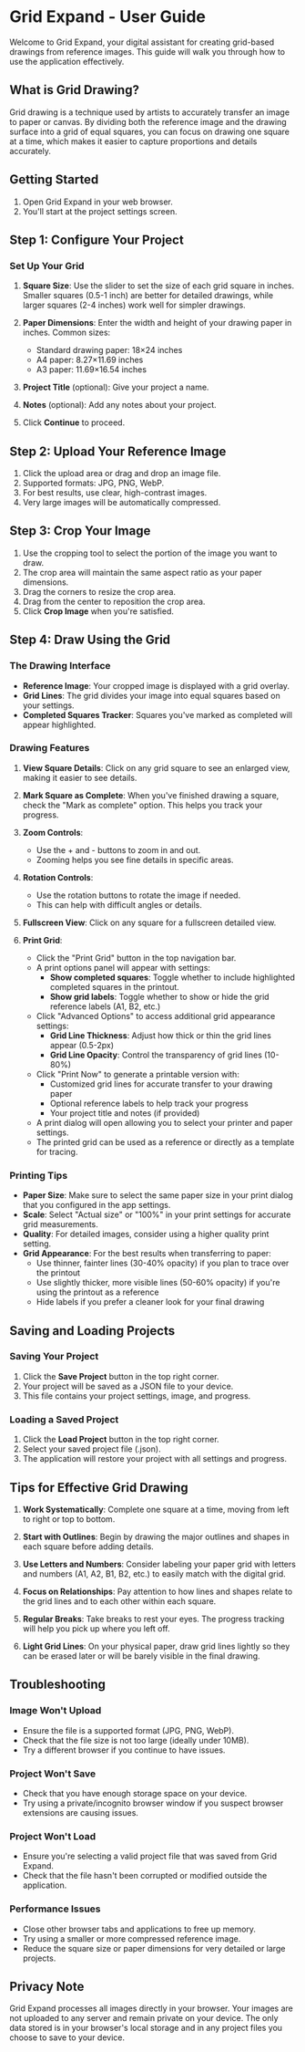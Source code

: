 # Grid Expand - User Guide

Welcome to Grid Expand, your digital assistant for creating grid-based drawings from reference images. This guide will walk you through how to use the application effectively.

## What is Grid Drawing?

Grid drawing is a technique used by artists to accurately transfer an image to paper or canvas. By dividing both the reference image and the drawing surface into a grid of equal squares, you can focus on drawing one square at a time, which makes it easier to capture proportions and details accurately.

## Getting Started

1. Open Grid Expand in your web browser.
2. You'll start at the project settings screen.

## Step 1: Configure Your Project

### Set Up Your Grid

1. **Square Size**: Use the slider to set the size of each grid square in inches. Smaller squares (0.5-1 inch) are better for detailed drawings, while larger squares (2-4 inches) work well for simpler drawings.

2. **Paper Dimensions**: Enter the width and height of your drawing paper in inches. Common sizes:
   - Standard drawing paper: 18×24 inches
   - A4 paper: 8.27×11.69 inches
   - A3 paper: 11.69×16.54 inches

3. **Project Title** (optional): Give your project a name.

4. **Notes** (optional): Add any notes about your project.

5. Click **Continue** to proceed.

## Step 2: Upload Your Reference Image

1. Click the upload area or drag and drop an image file.
2. Supported formats: JPG, PNG, WebP.
3. For best results, use clear, high-contrast images.
4. Very large images will be automatically compressed.

## Step 3: Crop Your Image

1. Use the cropping tool to select the portion of the image you want to draw.
2. The crop area will maintain the same aspect ratio as your paper dimensions.
3. Drag the corners to resize the crop area.
4. Drag from the center to reposition the crop area.
5. Click **Crop Image** when you're satisfied.

## Step 4: Draw Using the Grid

### The Drawing Interface

- **Reference Image**: Your cropped image is displayed with a grid overlay.
- **Grid Lines**: The grid divides your image into equal squares based on your settings.
- **Completed Squares Tracker**: Squares you've marked as completed will appear highlighted.

### Drawing Features

1. **View Square Details**: Click on any grid square to see an enlarged view, making it easier to see details.

2. **Mark Square as Complete**: When you've finished drawing a square, check the "Mark as complete" option. This helps you track your progress.

3. **Zoom Controls**: 
   - Use the + and - buttons to zoom in and out.
   - Zooming helps you see fine details in specific areas.

4. **Rotation Controls**:
   - Use the rotation buttons to rotate the image if needed.
   - This can help with difficult angles or details.

5. **Fullscreen View**: Click on any square for a fullscreen detailed view.

6. **Print Grid**:
   - Click the "Print Grid" button in the top navigation bar.
   - A print options panel will appear with settings:
     - **Show completed squares**: Toggle whether to include highlighted completed squares in the printout.
     - **Show grid labels**: Toggle whether to show or hide the grid reference labels (A1, B2, etc.)
   - Click "Advanced Options" to access additional grid appearance settings:
     - **Grid Line Thickness**: Adjust how thick or thin the grid lines appear (0.5-2px)
     - **Grid Line Opacity**: Control the transparency of grid lines (10-80%)
   - Click "Print Now" to generate a printable version with:
     - Customized grid lines for accurate transfer to your drawing paper
     - Optional reference labels to help track your progress
     - Your project title and notes (if provided)
   - A print dialog will open allowing you to select your printer and paper settings.
   - The printed grid can be used as a reference or directly as a template for tracing.

### Printing Tips

- **Paper Size**: Make sure to select the same paper size in your print dialog that you configured in the app settings.
- **Scale**: Select "Actual size" or "100%" in your print settings for accurate grid measurements.
- **Quality**: For detailed images, consider using a higher quality print setting.
- **Grid Appearance**: For the best results when transferring to paper:
  - Use thinner, fainter lines (30-40% opacity) if you plan to trace over the printout
  - Use slightly thicker, more visible lines (50-60% opacity) if you're using the printout as a reference
  - Hide labels if you prefer a cleaner look for your final drawing

## Saving and Loading Projects

### Saving Your Project

1. Click the **Save Project** button in the top right corner.
2. Your project will be saved as a JSON file to your device.
3. This file contains your project settings, image, and progress.

### Loading a Saved Project

1. Click the **Load Project** button in the top right corner.
2. Select your saved project file (.json).
3. The application will restore your project with all settings and progress.

## Tips for Effective Grid Drawing

1. **Work Systematically**: Complete one square at a time, moving from left to right or top to bottom.

2. **Start with Outlines**: Begin by drawing the major outlines and shapes in each square before adding details.

3. **Use Letters and Numbers**: Consider labeling your paper grid with letters and numbers (A1, A2, B1, B2, etc.) to easily match with the digital grid.

4. **Focus on Relationships**: Pay attention to how lines and shapes relate to the grid lines and to each other within each square.

5. **Regular Breaks**: Take breaks to rest your eyes. The progress tracking will help you pick up where you left off.

6. **Light Grid Lines**: On your physical paper, draw grid lines lightly so they can be erased later or will be barely visible in the final drawing.

## Troubleshooting

### Image Won't Upload

- Ensure the file is a supported format (JPG, PNG, WebP).
- Check that the file size is not too large (ideally under 10MB).
- Try a different browser if you continue to have issues.

### Project Won't Save

- Check that you have enough storage space on your device.
- Try using a private/incognito browser window if you suspect browser extensions are causing issues.

### Project Won't Load

- Ensure you're selecting a valid project file that was saved from Grid Expand.
- Check that the file hasn't been corrupted or modified outside the application.

### Performance Issues

- Close other browser tabs and applications to free up memory.
- Try using a smaller or more compressed reference image.
- Reduce the square size or paper dimensions for very detailed or large projects.

## Privacy Note

Grid Expand processes all images directly in your browser. Your images are not uploaded to any server and remain private on your device. The only data stored is in your browser's local storage and in any project files you choose to save to your device. 